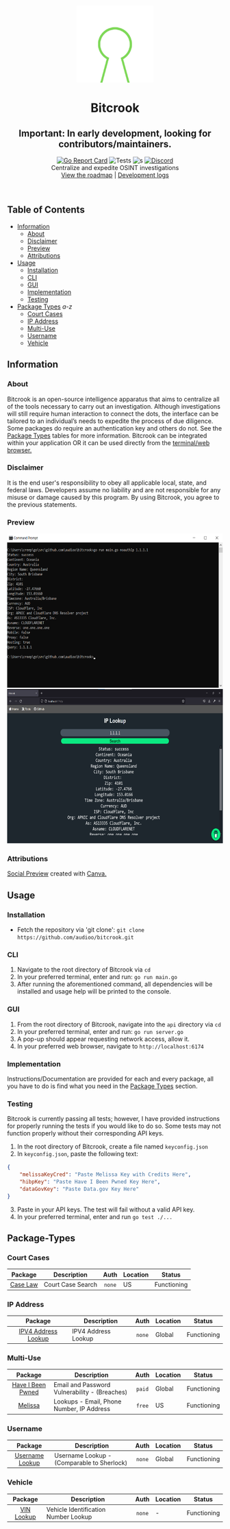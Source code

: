 <p align="center">
  <a><img src="./images/bitcrook.png" width=180 height="180"></a>
  <h1 align="center">Bitcrook</h1>
  <h2 align="center">Important: In early development, looking for contributors/maintainers.</h2>
  <p align="center">
    <a href="https://goreportcard.com/report/github.com/audioo/bitcrook"><img src="https://goreportcard.com/badge/github.com/audioo/bitcrook" alt="Go Report Card"></a>
    <a><img src="https://img.shields.io/badge/tests-6&#47;7-orange.svg" alt="Tests"></a>
    <a><img src="https://img.shields.io/badge/version-0.9.2-blue.svg" alt="s"></a>
    <a href="https://discord.com/invite/uVWJUTufqf"><img src="https://img.shields.io/badge/discord-chat-blue.svg" alt="Discord"></a><br>
    Centralize and expedite OSINT investigations<br>
  <a href="https://github.com/users/audioo/projects/1">View the roadmap</a> | <a href="https://audioo.github.io">Development logs</a><br>
</a>
  </p><br>
</p>

## Table of Contents

- [Information](#information)
  - [About](#about)
  - [Disclaimer](#disclaimer)
  - [Preview](#preview)
  - [Attributions](#attributions)
- [Usage](#usage)
  - [Installation](#installation)
  - [CLI](#cli)
  - [GUI](#gui)
  - [Implementation](#implementation)
  - [Testing](#testing)
- [Package Types](#package-types) *a-z*
  - [Court Cases](#court-cases)
  - [IP Address](#ip-address)
  - [Multi-Use](#multi-use)
  - [Username](#username)
  - [Vehicle](#vehicle)

## Information

### About

Bitcrook is an open-source intelligence apparatus that aims to centralize all of the tools necessary to carry out an investigation. Although investigations will still require human interaction to connect the dots, the interface can be tailored to an individual’s needs to expedite the process of due diligence. Some packages do require an authentication key and others do not. See the [Package Types](#package-types) tables for more information. Bitcrook can be integrated within your application OR it can be used directly from the [terminal/web browser.](#preview)

### Disclaimer

It is the end user's responsibility to obey all applicable local, state, and federal laws. Developers assume no liability and are not responsible for any misuse or damage caused by this program. By using Bitcrook, you agree to the previous statements.

### Preview

<a><img src="./images/cliprev.png" width=660 height="360"></a>
<a><img src="./images/guiprev.png" width=660 height="360"></a>

### Attributions

[Social Preview](./images/card.jpg) created with [Canva.](https://www.canva.com/)

## Usage

### Installation

 - Fetch the repository via 'git clone': `git clone https://github.com/audioo/bitcrook.git`

### CLI 

1. Navigate to the root directory of Bitcrook via `cd`
2. In your preferred terminal, enter and run: `go run main.go`
3. After running the aforementioned command, all dependencies will be installed and usage help will be printed to the console.

### GUI

1. From the root directory of Bitcrook, navigate into the `api` directory via `cd`
2. In your preferred terminal, enter and run: `go run server.go`
3. A pop-up should appear requesting network access, allow it.
4. In your preferred web browser, navigate to `http://localhost:6174`

### Implementation

Instructions/Documentation are provided for each and every package, all you have to do is find what you need in the [Package Types](#package-types) section.

### Testing

Bitcrook is currently passing all tests; however, I have provided instructions for properly running the tests if you would like to do so. Some tests may not function properly without their corresponding API keys.

1. In the root directory of Bitcrook, create a file named `keyconfig.json`
2. In `keyconfig.json`, paste the following text:
``` json
{
    "melissaKeyCred": "Paste Melissa Key with Credits Here",
    "hibpKey": "Paste Have I Been Pwned Key Here",
    "dataGovKey": "Paste Data.gov Key Here"
}
```
3. Paste in your API keys. The test will fail without a valid API key.
4. In your preferred terminal, enter and run `go test ./...`

## Package-Types

### Court Cases

| Package                                                                                    | Description                                  |   Auth   | Location | Status |
| :----------------------------------------------------------------------------------------: | -------------------------------------------- | :------: | -------- | :----: |
| [Case Law](https://github.com/audioo/bitcrook/tree/main/pkg/noauth/caselaw)           | Court Case Search                            |  `none`  | US | Functioning | 

### IP Address

| Package                                                                                    | Description                                  |   Auth   | Location | Status |
| :----------------------------------------------------------------------------------------: | -------------------------------------------- | :------: | -------- | :----: |
| [IPV4 Address Lookup](https://github.com/audioo/bitcrook/tree/main/pkg/noauth/ip)     | IPV4 Address Lookup                          |  `none`  | Global | Functioning |

### Multi-Use

| Package                                                                                    | Description                                  |   Auth   | Location | Status |
| :----------------------------------------------------------------------------------------: | -------------------------------------------- | :------: | -------- | :----: |
| [Have I Been Pwned](https://github.com/audioo/bitcrook/tree/main/pkg/authpaid/hibp)   | Email and Password Vulnerability - (Breaches)|  `paid`  | Global | Functioning |
| [Melissa](https://github.com/audioo/bitcrook/tree/main/pkg/authfree/melissa)          | Lookups - Email, Phone Number, IP Address    |  `free`  | US | Functioning |


### Username

| Package                                                                                    | Description                                  |   Auth   | Location | Status |
| :----------------------------------------------------------------------------------------: | -------------------------------------------- | :------: | -------- | :----: |
| [Username Lookup](https://github.com/audioo/bitcrook/tree/main/pkg/noauth/userlookup) | Username Lookup - (Comparable to Sherlock)   |  `none`  | Global | Functioning |

### Vehicle

| Package                                                                                    | Description                                  |   Auth   | Location | Status |
| :----------------------------------------------------------------------------------------: | -------------------------------------------- | :------: | -------- | :----: |
| [VIN Lookup](https://github.com/audioo/bitcrook/tree/main/pkg/noauth/vin)             | Vehicle Identification Number Lookup         |  `none`  | - | Functioning | 
